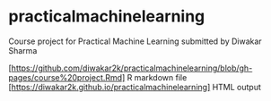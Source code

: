 # practicalmachinelearning
Course project for Practical Machine Learning submitted by Diwakar Sharma

[https://github.com/diwakar2k/practicalmachinelearning/blob/gh-pages/course%20project.Rmd] R markdown file
[https://diwakar2k.github.io/practicalmachinelearning] HTML output

